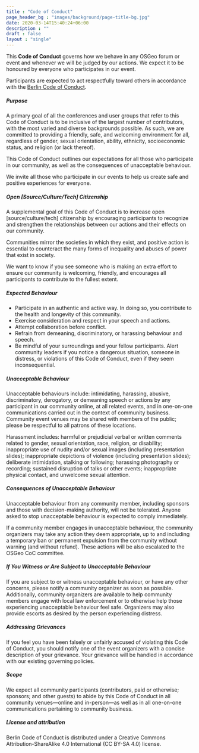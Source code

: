```yaml
---
title : "Code of Conduct"
page_header_bg : "images/background/page-title-bg.jpg"
date: 2020-03-14T15:40:24+06:00
description : ""
draft : false
layout : "single"
---
```


This **Code of Conduct** governs how we behave in any OSGeo forum or event and
whenever we will be judged by our actions. We expect it to be honoured by
everyone who participates in our event.

Participants are expected to act respectfully toward others in accordance
with the [Berlin Code of Conduct](https://berlincodeofconduct.org/).

##### Purpose
A primary goal of all the conferences and user groups that refer to this
Code of Conduct is to be inclusive of the largest number of contributors, with
the most varied and diverse backgrounds possible. As such, we are committed to
providing a friendly, safe, and welcoming environment for all, regardless of
gender, sexual orientation, ability, ethnicity, socioeconomic status, and
religion (or lack thereof).

This Code of Conduct outlines our expectations for all those who participate in
our community, as well as the consequences of unacceptable behaviour.

We invite all those who participate in our events to help us create safe and
positive experiences for everyone.


##### Open [Source/Culture/Tech] Citizenship
A supplemental goal of this Code of Conduct is to increase open
[source/culture/tech] citizenship by encouraging participants to recognize and
strengthen the relationships between our actions and their effects on our
community.

Communities mirror the societies in which they exist, and positive action is
essential to counteract the many forms of inequality and abuses of power that
exist in society.

We want to know if you see someone who is making an extra effort to ensure our
community is welcoming, friendly, and encourages all participants to contribute
to the fullest extent.


##### Expected Behaviour
- Participate in an authentic and active way. In doing so, you contribute to
  the health and longevity of this community.
- Exercise consideration and respect in your speech and actions.
- Attempt collaboration before conflict.
- Refrain from demeaning, discriminatory, or harassing behaviour and speech.
- Be mindful of your surroundings and your fellow participants. Alert community
  leaders if you notice a dangerous situation, someone in distress, or
  violations of this Code of Conduct, even if they seem inconsequential.


##### Unacceptable Behaviour
Unacceptable behaviours include: intimidating, harassing, abusive,
discriminatory, derogatory, or demeaning speech or actions by any participant
in our community online, at all related events, and in one-on-one communications
carried out in the context of community business. Community event venues may be
shared with members of the public; please be respectful to all patrons of these
locations.

Harassment includes: harmful or prejudicial verbal or written comments related
to gender, sexual orientation, race, religion, or disability; inappropriate use
of nudity and/or sexual images (including presentation slides); inappropriate
depictions of violence (including presentation slides); deliberate intimidation,
stalking or following; harassing photography or recording; sustained disruption
of talks or other events; inappropriate physical contact, and unwelcome
sexual attention.


##### Consequences of Unacceptable Behaviour
Unacceptable behaviour from any community member, including sponsors and those
with decision-making authority, will not be tolerated. Anyone asked to stop 
unacceptable behaviour is expected to comply immediately.

If a community member engages in unacceptable behaviour, the community
organizers may take any action they deem appropriate, up to and including a
temporary ban or permanent expulsion from the community without warning
(and without refund). These actions will be also escalated to the OSGeo
CoC committee.


##### If You Witness or Are Subject to Unacceptable Behaviour
If you are subject to or witness unacceptable behaviour, or have any other
concerns, please notify a community organizer as soon as possible. Additionally,
community organizers are available to help community members engage with local
law enforcement or to otherwise help those experiencing unacceptable behaviour
feel safe. Organizers may also provide escorts as desired by the person
experiencing distress.


##### Addressing Grievances
If you feel you have been falsely or unfairly accused of violating this Code of
Conduct, you should notify one of the event organizers with a concise
description of your grievance. Your grievance will be handled in accordance
with our existing governing policies.


##### Scope
We expect all community participants (contributors, paid or otherwise; sponsors;
and other guests) to abide by this Code of Conduct in all community
venues—online and in-person—as well as in all one-on-one communications
pertaining to community business.


##### License and attribution
Berlin Code of Conduct is distributed under a Creative Commons
Attribution-ShareAlike 4.0 International (CC BY-SA 4.0) license.
